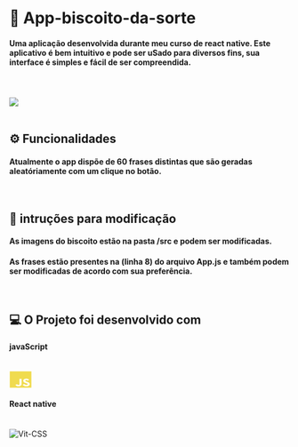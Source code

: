 # 🥠 App-biscoito-da-sorte 
#### Uma aplicação desenvolvida durante meu curso de react native. Este aplicativo é bem intuitivo e pode ser uSado para diversos fins, sua interface é simples e fácil de ser compreendida.

<br/>

 <div style="display: inline_block"><br>
  <img align="center" width="450" src="https://user-images.githubusercontent.com/100080203/173671903-f0444921-392a-49a6-b451-163ebfbcc418.png" />
</div>

<br/>

## ⚙️ Funcionalidades 
#### Atualmente o app dispõe de 60 frases distintas que são geradas aleatóriamente com um clique no botão.


<br/>

## 📄  intruções para modificação 
#### As imagens do biscoito estão na pasta /src e podem ser modificadas.
#### As frases estão presentes na (linha 8) do arquivo App.js e também podem ser modificadas de acordo com sua preferência.

<br/>

## 💻 O Projeto foi desenvolvido com
#### javaScript <div style="display: inline_block"><br>
   <img align="center" alt="Vit-Js" height="30" width="40" src="https://raw.githubusercontent.com/devicons/devicon/master/icons/javascript/javascript-plain.svg"> </div>
#### React native <div style="display: inline_block"><br>
  <img align="center" alt="Vit-CSS" height="30" width="40" src="https://cdn.jsdelivr.net/gh/devicons/devicon/icons/react/react-original.svg" />
</div>
